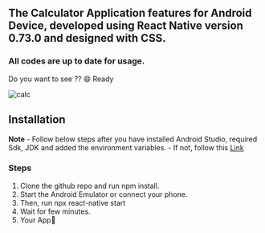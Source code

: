 ## The Calculator Application features for Android Device, developed using React Native version 0.73.0 and designed with CSS.

  ### All codes are up to date for usage.

  Do you want to see ?? 😄 Ready
  
  ![calc](https://github.com/shubhamsinha21/Contribution/assets/84564814/7efb937f-6472-4647-8712-197040e0ae36)

## Installation
  **Note** 
    - Follow below steps after you have installed Android Studio, required Sdk, JDK and added the environment variables.
    - If not, follow this [Link](https://reactnative.dev/docs/environment-setup)
    
### Steps
    
  1. Clone the github repo and run npm install.
  2. Start the Android Emulator or connect your phone.
  3. Then, run npx react-native start
  4. Wait for few minutes.
  5. Your App🤩
